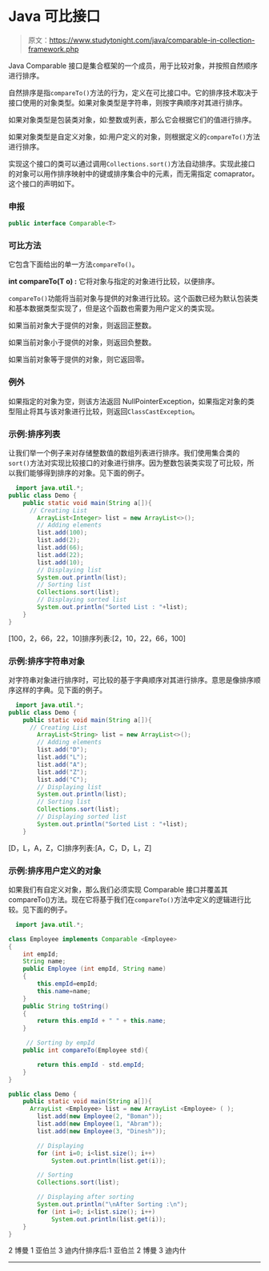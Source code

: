 # Java 可比接口

> 原文：<https://www.studytonight.com/java/comparable-in-collection-framework.php>

Java Comparable 接口是集合框架的一个成员，用于比较对象，并按照自然顺序进行排序。

自然排序是指`compareTo()`方法的行为，定义在可比接口中。它的排序技术取决于接口使用的对象类型。如果对象类型是字符串，则按字典顺序对其进行排序。

如果对象类型是包装类对象，如:整数或列表，那么它会根据它们的值进行排序。

如果对象类型是自定义对象，如:用户定义的对象，则根据定义的`compareTo()`方法进行排序。

实现这个接口的类可以通过调用`Collections.sort()`方法自动排序。实现此接口的对象可以用作排序映射中的键或排序集合中的元素，而无需指定 comaprator。这个接口的声明如下。

### 申报

```java
public interface Comparable<T>
```

### 可比方法

它包含下面给出的单一方法`compareTo()`。

**int compareTo(T o) :** 它将对象与指定的对象进行比较，以便排序。

`compareTo()`功能将当前对象与提供的对象进行比较。这个函数已经为默认包装类和基本数据类型实现了，但是这个函数也需要为用户定义的类实现。

如果当前对象大于提供的对象，则返回正整数。

如果当前对象小于提供的对象，则返回负整数。

如果当前对象等于提供的对象，则它返回零。

### 例外

如果指定的对象为空，则该方法返回 NullPointerException，如果指定对象的类型阻止将其与该对象进行比较，则返回`ClassCastException`。

### 示例:排序列表

让我们举一个例子来对存储整数值的数组列表进行排序。我们使用集合类的`sort()`方法对实现比较接口的对象进行排序。因为整数包装类实现了可比较，所以我们能够得到排序的对象。见下面的例子。

```java
  import java.util.*;  
public class Demo {  
    public static void main(String a[]){
      // Creating List
        ArrayList<Integer> list = new ArrayList<>();
        // Adding elements
        list.add(100);  
        list.add(2);  
        list.add(66); 
        list.add(22);
        list.add(10);
        // Displaying list
        System.out.println(list);
        // Sorting list
        Collections.sort(list);
        // Displaying sorted list
        System.out.println("Sorted List : "+list);
    }  
} 

```

[100，2，66，22，10]排序列表:[2，10，22，66，100]

### 示例:排序字符串对象

对字符串对象进行排序时，可比较的基于字典顺序对其进行排序。意思是像排序顺序这样的字典。见下面的例子。

```java
  import java.util.*;  
public class Demo {  
    public static void main(String a[]){
      // Creating List
        ArrayList<String> list = new ArrayList<>();
        // Adding elements
        list.add("D");  
        list.add("L");  
        list.add("A"); 
        list.add("Z");
        list.add("C");
        // Displaying list
        System.out.println(list);
        // Sorting list
        Collections.sort(list);
        // Displaying sorted list
        System.out.println("Sorted List : "+list);
    } 

```

[D，L，A，Z，C]排序列表:[A，C，D，L，Z]

### 示例:排序用户定义的对象

如果我们有自定义对象，那么我们必须实现 Comparable 接口并覆盖其 compareTo()方法。现在它将基于我们在`compareTo()`方法中定义的逻辑进行比较。见下面的例子。

```java
  import java.util.*;  

class Employee implements Comparable <Employee>
{
    int empId;
    String name;
    public Employee (int empId, String name)
    {
        this.empId=empId;
        this.name=name;
    }
    public String toString()
    {
        return this.empId + " " + this.name;
    }

     // Sorting by empId
    public int compareTo(Employee std){    

        return this.empId - std.empId; 
    } 
}

public class Demo {  
    public static void main(String a[]){
      ArrayList <Employee> list = new ArrayList <Employee> ( ); 
        list.add(new Employee(2, "Boman")); 
        list.add(new Employee(1, "Abram")); 
        list.add(new Employee(3, "Dinesh")); 

        // Displaying
        for (int i=0; i<list.size(); i++) 
            System.out.println(list.get(i)); 

        // Sorting 
        Collections.sort(list); 

        // Displaying after sorting
        System.out.println("\nAfter Sorting :\n");
        for (int i=0; i<list.size(); i++) 
            System.out.println(list.get(i)); 
    }  
} 

```

2 博曼 1 亚伯兰 3 迪内什排序后:1 亚伯兰 2 博曼 3 迪内什

* * *
